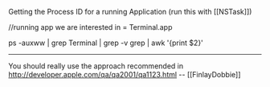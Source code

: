 Getting the Process ID for a running Application (run this with [[NSTask]])

//running app we are interested in = Terminal.app

ps -auxww | grep Terminal | grep -v grep | awk '{print $2}'


----

You should really use the approach recommended in http://developer.apple.com/qa/qa2001/qa1123.html -- [[FinlayDobbie]]